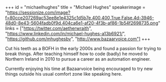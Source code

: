 +++
id = "michaelhughes"
title = "Michael Hughes"
speakerimage = "https://sessionize.com/image?f=80cce207269ac53ee8e1e4325c1d5b7e,400,400,True,False,4d-3946-48d0-8e43-5604fadb0f9d.404ca6e1-af20-4f3b-af86-1b54f2698735.png"
links = ["https://twitter.com/aetherwraith", "https://www.linkedin.com/in/michael-hughes-a13b6921/", "https://github.com/mhughesbv", "http://www.bazaarvoice.com"]
+++

Cut his teeth as a BOFH in the early 2000s and found a passion for trying to break things. After teaching himself how to code (badly) he moved to Northern Ireland in 2010 to pursue a career as an automation engineer.
 
Currently enjoying his time at Bazaarvoice being encouraged to try new things outside his usual comfort zone like speaking here.